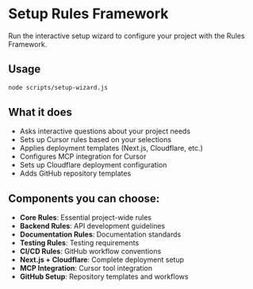 # Setup Rules Framework

Run the interactive setup wizard to configure your project with the Rules Framework.

## Usage
```bash
node scripts/setup-wizard.js
```

## What it does
- Asks interactive questions about your project needs
- Sets up Cursor rules based on your selections
- Applies deployment templates (Next.js, Cloudflare, etc.)
- Configures MCP integration for Cursor
- Sets up Cloudflare deployment configuration
- Adds GitHub repository templates

## Components you can choose:
- **Core Rules**: Essential project-wide rules
- **Backend Rules**: API development guidelines  
- **Documentation Rules**: Documentation standards
- **Testing Rules**: Testing requirements
- **CI/CD Rules**: GitHub workflow conventions
- **Next.js + Cloudflare**: Complete deployment setup
- **MCP Integration**: Cursor tool integration
- **GitHub Setup**: Repository templates and workflows





